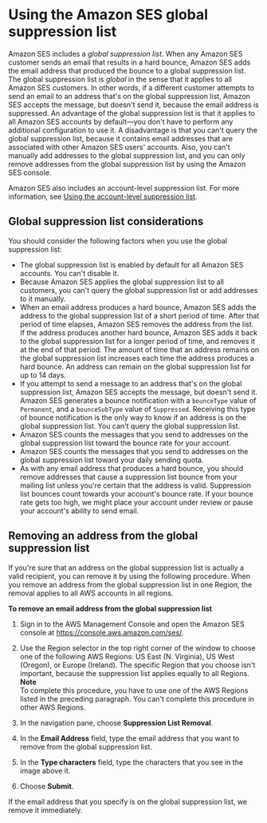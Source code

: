 # Using the Amazon SES global suppression list<a name="sending-email-global-suppression-list"></a>

Amazon SES includes a *global suppression list*\. When any Amazon SES customer sends an email that results in a hard bounce, Amazon SES adds the email address that produced the bounce to a global suppression list\. The global suppression list is *global* in the sense that it applies to all Amazon SES customers\. In other words, if a different customer attempts to send an email to an address that's on the global suppression list, Amazon SES accepts the message, but doesn't send it, because the email address is suppressed\. An advantage of the global suppression list is that it applies to all Amazon SES accounts by default—you don't have to perform any additional configuration to use it\. A disadvantage is that you can't query the global suppression list, because it contains email addresses that are associated with other Amazon SES users' accounts\. Also, you can't manually add addresses to the global suppression list, and you can only remove addresses from the global suppression list by using the Amazon SES console\.

Amazon SES also includes an account\-level suppression list\. For more information, see [Using the account\-level suppression list](sending-email-suppression-list.md)\.

## Global suppression list considerations<a name="sending-email-global-suppression-list-considerations"></a>

You should consider the following factors when you use the global suppression list:
+ The global suppression list is enabled by default for all Amazon SES accounts\. You can't disable it\.
+ Because Amazon SES applies the global suppression list to all customers, you can't query the global suppression list or add addresses to it manually\.
+ When an email address produces a hard bounce, Amazon SES adds the address to the global suppression list of a short period of time\. After that period of time elapses, Amazon SES removes the address from the list\. If the address produces another hard bounce, Amazon SES adds it back to the global suppression list for a longer period of time, and removes it at the end of that period\. The amount of time that an address remains on the global suppression list increases each time the address produces a hard bounce\. An address can remain on the global suppression list for up to 14 days\.
+ If you attempt to send a message to an address that's on the global suppression list, Amazon SES accepts the message, but doesn't send it\. Amazon SES generates a bounce notification with a `bounceType` value of `Permanent`, and a `bounceSubType` value of `Suppressed`\. Receiving this type of bounce notification is the only way to know if an address is on the global suppression list\. You can't query the global suppression list\.
+ Amazon SES counts the messages that you send to addresses on the global suppression list toward the bounce rate for your account\.
+ Amazon SES counts the messages that you send to addresses on the global suppression list toward your daily sending quota\.
+ As with any email address that produces a hard bounce, you should remove addresses that cause a suppression list bounce from your mailing list unless you're certain that the address is valid\. Suppression list bounces count towards your account's bounce rate\. If your bounce rate gets too high, we might place your account under review or pause your account's ability to send email\.

## Removing an address from the global suppression list<a name="sending-email-global-suppression-list-remove"></a>

If you're sure that an address on the global suppression list is actually a valid recipient, you can remove it by using the following procedure\. When you remove an address from the global suppression list in one Region, the removal applies to all AWS accounts in all regions\.

**To remove an email address from the global suppression list**

1. Sign in to the AWS Management Console and open the Amazon SES console at [https://console\.aws\.amazon\.com/ses/](https://console.aws.amazon.com/ses/)\.

1. Use the Region selector in the top right corner of the window to choose one of the following AWS Regions: US East \(N\. Virginia\), US West \(Oregon\), or Europe \(Ireland\)\. The specific Region that you choose isn't important, because the suppression list applies equally to all Regions\.
**Note**  
To complete this procedure, you have to use one of the AWS Regions listed in the preceding paragraph\. You can't complete this procedure in other AWS Regions\.

1. In the navigation pane, choose **Suppression List Removal**\.

1. In the **Email Address** field, type the email address that you want to remove from the global suppression list\.

1. In the **Type characters** field, type the characters that you see in the image above it\.

1. Choose **Submit**\.

If the email address that you specify is on the global suppression list, we remove it immediately\.

